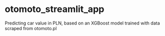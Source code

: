 # otomoto_streamlit_app
Predicting car value in PLN, based on an XGBoost model trained with data scraped from otomoto.pl
